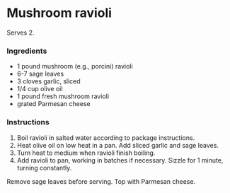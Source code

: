 # Mushroom ravioli

Serves 2.

### Ingredients

- 1 pound mushroom (e.g., porcini) ravioli
- 6-7 sage leaves
- 3 cloves garlic, sliced
- 1/4 cup olive oil
- 1 pound fresh mushroom ravioli
- grated Parmesan cheese

### Instructions

1. Boil ravioli in salted water according to package instructions.
2. Heat olive oil on low heat in a pan. Add sliced garlic and sage leaves.
3. Turn heat to medium when ravioli finish boiling.
4. Add ravioli to pan, working in batches if necessary. Sizzle for 1 minute, turning constantly.

Remove sage leaves before serving. Top with Parmesan cheese.
